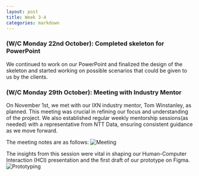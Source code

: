 ```yaml
---
layout: post
title: Week 3-4
categories: markdown
---
```

### (W/C Monday 22nd October): Completed skeleton for PowerPoint ###

We continued to work on our PowerPoint and finalized the design of the skeleton and started working on possible scenarios that could be given to us by the clients.

### (W/C Monday 29th October): Meeting with Industry Mentor ###

On November 1st, we met with our IXN industry mentor, Tom Winstanley, as planned. This meeting was crucial in refining our focus and understanding of the project. We also established regular weekly mentorship sessions(as needed) with a representative from NTT Data, ensuring consistent guidance as we move forward.

The meeting notes are as follows:
![Meeting](/2023/group43/assets/images/blogs/Meeting_Notes.png)

The insights from this session were vital in shaping our Human-Computer Interaction (HCI) presentation and the first draft of our prototype on Figma.
![Prototyping](/2023/group43/assets/images/blogs/Prototyping.png)